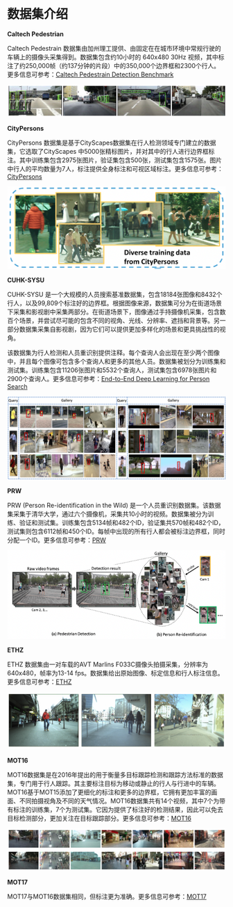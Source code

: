 # 数据集介绍

**Caltech Pedestrian**

Caltech Pedestrain 数据集由加州理工提供、由固定在在城市环境中常规行驶的车辆上的摄像头采集得到。数据集包含约10小时的 640x480 30Hz 视频，其中标注了约250,000帧（约137分钟的片段）中的350,000个边界框和2300个行人。更多信息可参考：[Caltech Pedestrain Detection Benchmark](http://www.vision.caltech.edu/Image_Datasets/CaltechPedestrians/) 

![caltech dataset](./images/dataset/caltech.png)



**CityPersons**

CityPersons 数据集是基于CityScapes数据集在行人检测领域专门建立的数据集，它选取了CityScapes 中5000张精标图片，并对其中的行人进行边界框标注。其中训练集包含2975张图片，验证集包含500张，测试集包含1575张。图片中行人的平均数量为7人，标注提供全身标注和可视区域标注。更多信息可参考：[CityPersons](https://github.com/cvgroup-njust/CityPersons)

![CityPersons](./images/dataset/citypersons.png)

**CUHK-SYSU**

CUHK-SYSU 是一个大规模的人员搜索基准数据集，包含18184张图像和8432个行人，以及99,809个标注好的边界框。根据图像来源，数据集可分为在街道场景下采集和影视剧中采集两部分。在街道场景下，图像通过手持摄像机采集，包含数百个场景，并尝试尽可能的包含不同的视角、光线、分辨率、遮挡和背景等。另一部分数据集采集自影视剧，因为它们可以提供更加多样化的场景和更具挑战性的视角。

该数据集为行人检测和人员重识别提供注释。每个查询人会出现在至少两个图像中，并且每个图像可包含多个查询人和更多的其他人员。数据集被划分为训练集和测试集。训练集包含11206张图片和5532个查询人，测试集包含6978张图片和2900个查询人。更多信息可参考：[End-to-End Deep Learning for Person Search](http://www.ee.cuhk.edu.hk/~xgwang/PS/dataset.html)

![CUHK-SYSU](./images/dataset/cuhk_sysu.png)

**PRW**

PRW (Person Re-identification in the Wild) 是一个人员重识别数据集。该数据集采集于清华大学，通过六个摄像机，采集共10小时的视频。数据集被分为训练、验证和测试集。训练集包含5134帧和482个ID，验证集共570帧和482个ID，测试集则包含6112帧和450个ID。每帧中出现的所有行人都会被标注边界框，同时分配一个ID。更多信息可参考：[PRW](https://github.com/liangzheng06/PRW-baseline)

![prw](./images/dataset/prw.png)

**ETHZ**

ETHZ 数据集由一对车载的AVT Marlins F033C摄像头拍摄采集，分辨率为 640x480，帧率为13-14 fps。数据集给出原始图像、标定信息和行人标注信息。更多信息可参考：[ETHZ](https://data.vision.ee.ethz.ch/cvl/aess/dataset/)

![ETHZ](./images/dataset/ethz.png)



**MOT16**

MOT16数据集是在2016年提出的用于衡量多目标跟踪检测和跟踪方法标准的数据集，专门用于行人跟踪。其主要标注目标为移动或静止的行人与行进中的车辆。MOT16基于MOT15添加了更细化的标注和更多的边界框，它拥有更加丰富的画面、不同拍摄视角及不同的天气情况。MOT16数据集共有14个视频，其中7个为带有标注的训练集，7个为测试集。它因为提供了标注好的检测结果，因此可以免去目标检测部分，更加关注在目标跟踪部分。更多信息可参考：[MOT16](https://motchallenge.net/data/MOT16/)

![mot16](./images/dataset/mot16.png)



**MOT17**

MOT17与MOT16数据集相同，但标注更为准确。更多信息可参考：[MOT17](https://motchallenge.net/data/MOT17/)

